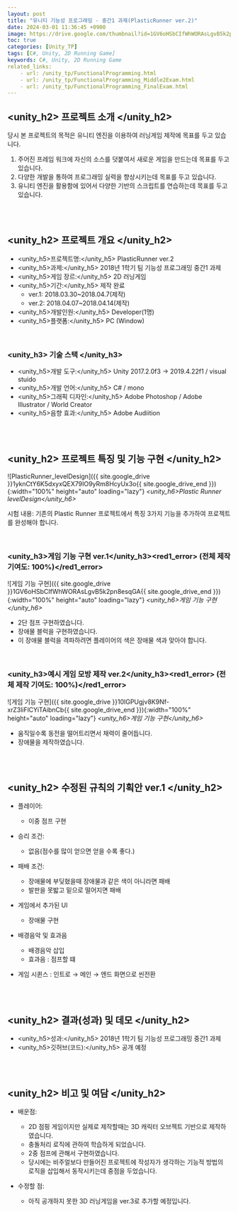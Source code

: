 ```yaml
---
layout: post
title: "유니티 기능성 프로그래밍 - 중간1 과제(PlasticRunner ver.2)"
date: 2024-03-01 11:36:45 +0900
image: https://drive.google.com/thumbnail?id=1GV6oHSbCIfWhWORAsLgvB5k2pn8esqGA
toc: true
categories: [Unity_TP] 
tags: [C#, Unity, 2D Running Game]
keywords: C#, Unity, 2D Running Game
related_links:
    - url: /unity_tp/FunctionalProgramming.html
    - url: /unity_tp/FunctionalProgramming_Middle2Exam.html
    - url: /unity_tp/FunctionalProgramming_FinalExam.html
---
```


## <unity_h2> 프로젝트 소개 </unity_h2>

당시 본 프로젝트의 목적은 유니티 엔진을 이용하여 러닝게임 제작에 목표를 두고 있습니다.
1. 주어진 프레임 워크에 자신의 소스를 덧붙여서 새로운 게임을 만드는데 목표를 두고 있습니다.
2. 다양한 개발을 통하여 프로그래밍 실력을 향상시키는데 목표를 두고 있습니다.
3. 유니티 엔진을 활용함에 있어서 다양한 기반의 스크립트를 연습하는데 목표를 두고 있습니다.

<br>
<br>

## <unity_h2> 프로젝트 개요 </unity_h2>

- <span><unity_h5>프로젝트명:</unity_h5> PlasticRunner ver.2</span>
- <span><unity_h5>과제:</unity_h5> 2018년 1학기 팀 기능성 프로그래밍 중간1 과제</span>
- <span><unity_h5>게임 장르:</unity_h5> 2D 러닝게임 </span>
- <span><unity_h5>기간:</unity_h5> 제작 완료</span>
    - ver.1: 2018.03.30~2018.04.7(제작)
    - ver.2: 2018.04.07~2018.04.14(제작)
- <span><unity_h5>개발인원:</unity_h5> Developer(1명)</span>
- <span><unity_h5>플랫폼:</unity_h5> PC (Window)</span>

<br>

### <unity_h3> 기술 스택 </unity_h3>

- <span><unity_h5>개발 도구:</unity_h5> Unity 2017.2.0f3 → 2019.4.22f1 / visual stuido </span>
- <span><unity_h5>개발 언어:</unity_h5> C# / mono </span>
- <span><unity_h5>그래픽 디자인:</unity_h5> Adobe Photoshop / Adobe Illustrator / World Creator </span>
- <span><unity_h5>음향 효과:</unity_h5> Adobe Audiition </span>

<br>
<br>


## <unity_h2> 프로젝트 특징 및 기능 구현 </unity_h2>

![PlasticRunner_levelDesign]({{ site.google_drive }}1yknCtY6K5dxyxQEX79IO9yRm8HcyUx3o{{ site.google_drive_end }}){:width="100%" height="auto" loading="lazy"}
*<unity_h6>Plastic Runner levelDesign</unity_h6>*

시험 내용: 기존의 Plastic Runner 프로젝트에서 특징 3가지 기능을 추가하여 프로젝트를 완성해야 합니다.

<br>

### <unity_h3>게임 기능 구현 ver.1</unity_h3><red1_error> (전체 제작 기여도: 100%)</red1_error>

![게임 기능 구현]({{ site.google_drive }}1GV6oHSbCIfWhWORAsLgvB5k2pn8esqGA{{ site.google_drive_end }}){:width="100%" height="auto" loading="lazy"}
*<unity_h6>게임 기능 구현</unity_h6>*

- 2단 점프 구현하였습니다.
- 장애물 블럭을 구현하였습니다. 
- 이 장애물 블럭을 격파하려면 플레이어의 색은 장애물 색과 맞아야 합니다.

<br>

### <unity_h3>예시 게임 모방 제작 ver.2</unity_h3><red1_error> (전체 제작 기여도: 100%)</red1_error>

![게임 기능 구현]({{ site.google_drive }}10IGPUgjv8K9Nf-xrZ3liFlCYiTAibnCb{{ site.google_drive_end }}){:width="100%" height="auto" loading="lazy"}
*<unity_h6>게임 기능 구현</unity_h6>*

- 움직일수록 동전을 떨어트리면서 채력이 줄어듭니다.
- 장애물을 제작하였습니다.


<br>
<br>

## <unity_h2> 수정된 규칙의 기획안 ver.1 </unity_h2>

- 플레이어:
    - 이중 점프 구현
    
- 승리 조건:
    - 없음(점수를 많이 얻으면 얻을 수록 좋다.)

- 패배 조건:
    - 장애물에 부딪혔을때 장애물과 같은 색이 아니라면 패배
    - 발판을 못밟고 밑으로 떨어지면 패배

- 게임에서 추가된 UI
    - 장애물 구현

- 배경음악 및 효과음
    - 배경음악 삽입
    - 효과음 : 점프할 떄

- 게임 시퀸스 : 인트로 → 메인 → 엔드 화면으로 씬전환


<br>
<br>

## <unity_h2> 결과(성과) 및 데모 </unity_h2>

- <span><unity_h5>성과:</unity_h5> 2018년 1학기 팀 기능성 프로그래밍 중간1 과제 </span>
- <span><unity_h5>깃허브(코드):</unity_h5> 공개 예정</span>

<br>
<br>

## <unity_h2> 비고 및 여담 </unity_h2>

- 배운점:
    - 2D 점핑 게임이지만 실제로 제작할때는 3D 캐릭터 오브젝트 기반으로 제작하였습니다.
    - 충돌처리 로직에 관하여 학습하게 되었습니다.
    - 2중 점프에 관해서 구현하였습니다.
    - 당시에는 비주얼보다 만들어진 프로젝트에 작성자가 생각하는 기능적 방법의 로직을 삽입해서 동작시키는데 중점을 두었습니다.

- 수정할 점:
    - 아직 공개하지 못한 3D 러닝게임을 ver.3로 추가할 예정입니다.